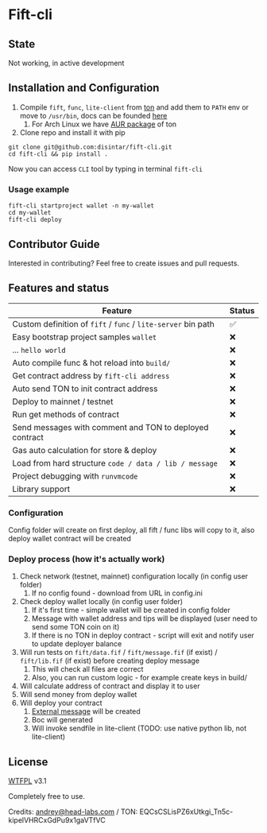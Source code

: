 # Fift-cli

## State

Not working, in active development

## Installation and Configuration

1. Compile `fift`, `func`, `lite-client` from [ton](https://github.com/newton-blockchain/ton) and add them to `PATH` env
   or move to `/usr/bin`, docs can be founded [here](https://ton.org/docs/#/howto/getting-started)
    1. For Arch Linux we have [AUR package](https://aur.archlinux.org/packages/ton-git/) of ton
2. Clone repo and install it with pip

```
git clone git@github.com:disintar/fift-cli.git
cd fift-cli && pip install .
```

Now you can access `CLI` tool by typing in terminal `fift-cli`

### Usage example

```
fift-cli startproject wallet -n my-wallet
cd my-wallet
fift-cli deploy
```

## Contributor Guide

Interested in contributing? Feel free to create issues and pull requests.

## Features and status

| Feature                                                       | Status |
|---------------------------------------------------------------|--------|
| Custom definition of `fift` / `func` / `lite-server` bin path | ✅      |
| Easy bootstrap project samples `wallet`                       | ❌      |
| ... `hello world`                                             | ❌      |
| Auto compile func & hot reload into `build/`                  | ❌      |
| Get contract address by `fift-cli address`                    | ❌      |
| Auto send TON to init contract address                        | ❌      |
| Deploy to mainnet / testnet                                   | ❌      |
| Run get methods of contract                                   | ❌      |
| Send messages with comment and TON to deployed contract       | ❌      |
| Gas auto calculation for store & deploy                       | ❌      |
| Load from hard structure `code / data / lib / message`        | ❌      |
| Project debugging with `runvmcode`                            | ❌      |
| Library support                                               | ❌      |

### Configuration

Config folder will create on first deploy, all fift / func libs will copy to it, also deploy wallet contract will be
created

### Deploy process (how it's actually work)

1. Check network (testnet, mainnet) configuration locally (in config user folder)
    1. If no config found - download from URL in config.ini
2. Check deploy wallet locally (in config user folder)
    1. If it's first time - simple wallet will be created in config folder
    2. Message with wallet address and tips will be displayed (user need to send some TON coin on it)
    3. If there is no TON in deploy contract - script will exit and notify user to update deployer balance
3. Will run tests on `fift/data.fif` / `fift/message.fif` (if exist) / `fift/lib.fif` (if exist)  before creating deploy message
    1. This will check all files are correct
    2. Also, you can run custom logic - for example create keys in build/
4. Will calculate address of contract and display it to user
5. Will send money from deploy wallet
6. Will deploy your contract
    1. [External message](https://gist.github.com/tvorogme/fdb174ac0740b6a52d1dbdf85f4ddc63#file-generate-fif-L113) will
       be created
    2. Boc will generated
    3. Will invoke sendfile in lite-client (TODO: use native python lib, not lite-client)

## License

[WTFPL](https://github.com/dtf0/wtfpl) v3.1

Completely free to use.

Credits: andrey@head-labs.com / TON: EQCsCSLisPZ6xUtkgi_Tn5c-kipelVHRCxGdPu9x1gaVTfVC

